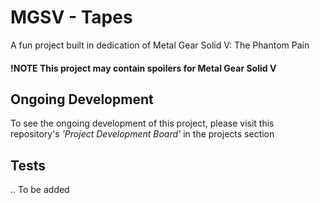 # MGSV - Tapes
A fun project built in dedication of Metal Gear Solid V: The Phantom Pain

#### !NOTE This project may contain spoilers for Metal Gear Solid V

## Ongoing Development
To see the ongoing development of this project, please visit this repository's _'Project Development Board'_ in the projects section

## Tests
.. To be added
